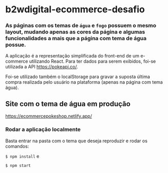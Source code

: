 # b2wdigital-ecommerce-desafio
### As páginas com os temas de `água` e `fogo` possuem o mesmo layout, mudando apenas as cores da página e algumas funcionalidades a mais que a página com tema de água possue.

A aplicação é a representação simplificada do front-end de um e-commerce utilizando React.
Para ter dados para serem exibidos, foi-se utilizada a API https://pokeapi.co/.

Foi-se utilizado também o localStorage para gravar a suposta última compra realizada pelo usuário na plataforma (apenas na página com tema água).

## Site com o tema de água em produção
https://ecommercepokeshop.netlify.app/

### Rodar a aplicação localmente
Basta entrar na pasta com o tema que deseja reproduzir e rodar os comandos:

`$ npm install`
e

`$ npm start`
